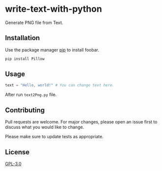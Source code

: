 # write-text-with-python
Generate PNG file from Text.

## Installation

Use the package manager [pip](https://pip.pypa.io/en/stable/) to install foobar.

```bash
pip install Pillow
```

## Usage

```python
text = "Hello, world!" # You can change text here.
```
After run ```text2Png.py``` file.

## Contributing

Pull requests are welcome. For major changes, please open an issue first
to discuss what you would like to change.

Please make sure to update tests as appropriate.

## License

[GPL-3.0](https://choosealicense.com/licenses/gpl-3.0/)